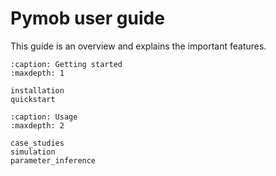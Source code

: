 # Pymob user guide

This guide is an overview and explains the important features.


```{toctree}
:caption: Getting started
:maxdepth: 1

installation
quickstart
```

```{toctree}
:caption: Usage
:maxdepth: 2

case_studies
simulation
parameter_inference
```